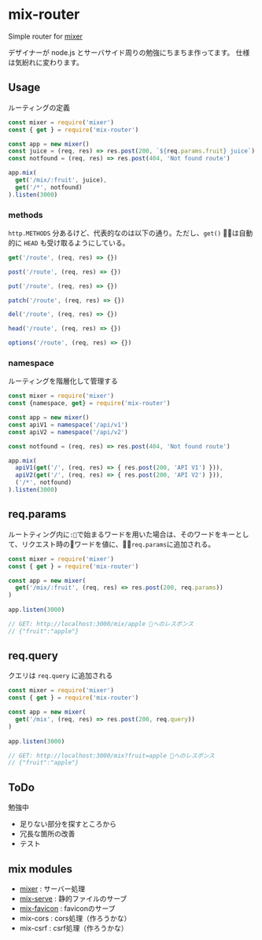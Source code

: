 # mix-router

Simple router for [mixer](https://github.com/imatomix/mixer)

デザイナーが node.js とサーバサイド周りの勉強にちまちま作ってます。
仕様は気紛れに変わります。

## Usage

ルーティングの定義

```js
const mixer = require('mixer')
const { get } = require('mix-router')

const app = new mixer()
const juice = (req, res) => res.post(200, `${req.params.fruit} juice`)
const notfound = (req, res) => res.post(404, 'Not found route')

app.mix(
  get('/mix/:fruit', juice),
  get('/*', notfound)
).listen(3000)
```

### methods
```http.METHODS``` 分あるけど、代表的なのは以下の通り。ただし、```get()``` は自動的に ```HEAD``` も受け取るようにしている。

```js
get('/route', (req, res) => {})
```
```js
post('/route', (req, res) => {})
```
```js
put('/route', (req, res) => {})
```
```js
patch('/route', (req, res) => {})
```
```js
del('/route', (req, res) => {})
```
```js
head('/route', (req, res) => {})
```
```js
options('/route', (req, res) => {})
```

### namespace

ルーティングを階層化して管理する

```js
const mixer = require('mixer')
const {namespace, get} = require('mix-router')

const app = new mixer()
const apiV1 = namespace('/api/v1')
const apiV2 = namespace('/api/v2')

const notfound = (req, res) => res.post(404, 'Not found route')

app.mix(
  apiV1(get('/', (req, res) => { res.post(200, 'API V1') })),
  apiV2(get('/', (req, res) => { res.post(200, 'API V2') })),
  ('/*', notfound)
).listen(3000)
```

## req.params

ルートティング内に```:```で始まるワードを用いた場合は、そのワードをキーとして、リクエスト時のワードを値に、```req.params```に追加される。

```js
const mixer = require('mixer')
const { get } = require('mix-router')

const app = new mixer(
  get('/mix/:fruit', (req, res) => res.post(200, req.params))
)
  
app.listen(3000)

// GET: http://localhost:3000/mix/apple へのレスポンス
// {"fruit":"apple"}
```

## req.query
クエリは ```req.query``` に追加される

```js
const mixer = require('mixer')
const { get } = require('mix-router')

const app = new mixer(
  get('/mix', (req, res) => res.post(200, req.query))
)
  
app.listen(3000)

// GET: http://localhost:3000/mix?fruit=apple へのレスポンス
// {"fruit":"apple"}
```

## ToDo
勉強中
- 足りない部分を探すところから
- 冗長な箇所の改善
- テスト

## mix modules

- [mixer](https://github.com/imatomix/mixer) : サーバー処理
- [mix-serve](https://github.com/imatomix/mix-serve) : 静的ファイルのサーブ
- [mix-favicon](https://github.com/imatomix/mix-favicon) : faviconのサーブ
- mix-cors : cors処理（作ろうかな）
- mix-csrf : csrf処理（作ろうかな）
